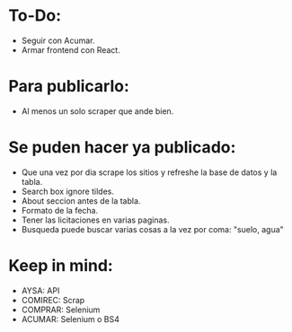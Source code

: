 # To-Do: 
  - Seguir con Acumar. 
  - Armar frontend con React. 

# Para publicarlo: 
  - Al menos un solo scraper que ande bien. 
        
# Se puden hacer ya publicado:
  - Que una vez por dia scrape los sitios y refreshe la base de datos y la tabla.
  - Search box ignore tildes. 
  - About seccion antes de la tabla.
  - Formato de la fecha. 
  - Tener las licitaciones en varias paginas.  
  - Busqueda puede buscar varias cosas a la vez por coma: "suelo, agua" 

# Keep in mind: 
  - AYSA: API 
  - COMIREC: Scrap 
  - COMPRAR: Selenium 
  - ACUMAR: Selenium o BS4


